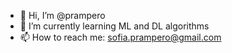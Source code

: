- 👋 Hi, I’m @prampero
- 🌱 I’m currently learning ML and DL algorithms
- 📫 How to reach me: sofia.prampero@gmail.com

<!---
prampero/prampero is a ✨ special ✨ repository because its `README.md` (this file) appears on your GitHub profile.
You can click the Preview link to take a look at your changes.
--->
